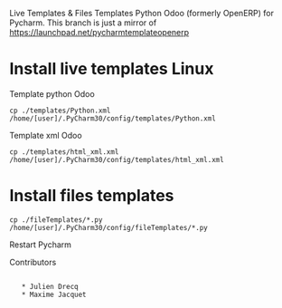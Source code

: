 Live Templates & Files Templates Python Odoo (formerly OpenERP) for Pycharm.
This branch is just a mirror of https://launchpad.net/pycharmtemplateopenerp


# Install live templates Linux

Template python Odoo
```
cp ./templates/Python.xml /home/[user]/.PyCharm30/config/templates/Python.xml
```

Template xml Odoo
```
cp ./templates/html_xml.xml /home/[user]/.PyCharm30/config/templates/html_xml.xml
```


# Install files templates

```
cp ./fileTemplates/*.py /home/[user]/.PyCharm30/config/fileTemplates/*.py
```


Restart Pycharm



Contributors
```

   * Julien Drecq
   * Maxime Jacquet
